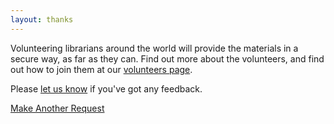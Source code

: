 ```yaml
---
layout: thanks
---
```

Volunteering librarians around the world will provide the materials in a secure way, as far as they can. Find out more about the volunteers, and find out how to join them at our <a href ="/volunteers">volunteers page</a>.

Please <a href = "mailto:ifladdrs@gmail.com">let us know</a> if you've got any feedback.

<p><a class="_oab_find" href="/" aria-label="Do Another" style="min-width:150px;">Make Another Request</a></p>


<br><br><br><br><br><br><br><br><br><br><br><br><br><br><br><br><br>
